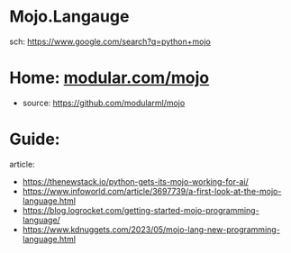 # Mojo.Langauge
sch: https://www.google.com/search?q=python+mojo

# Home: [modular.com/mojo](https://www.modular.com/mojo)
- source: https://github.com/modularml/mojo

# Guide:
article:
- https://thenewstack.io/python-gets-its-mojo-working-for-ai/
- https://www.infoworld.com/article/3697739/a-first-look-at-the-mojo-language.html
- https://blog.logrocket.com/getting-started-mojo-programming-language/
- https://www.kdnuggets.com/2023/05/mojo-lang-new-programming-language.html
